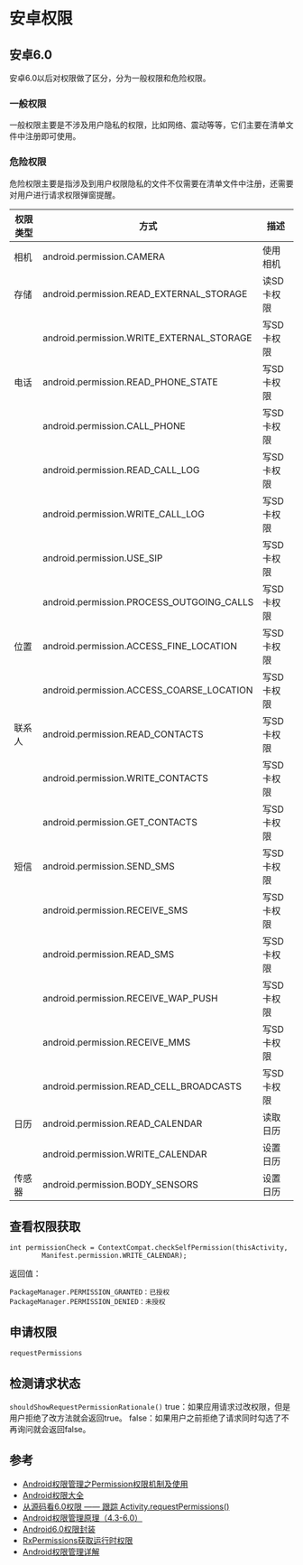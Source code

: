 # 安卓权限

## 安卓6.0

安卓6.0以后对权限做了区分，分为一般权限和危险权限。

### 一般权限

一般权限主要是不涉及用户隐私的权限，比如网络、震动等等，它们主要在清单文件中注册即可使用。

### 危险权限

危险权限主要是指涉及到用户权限隐私的文件不仅需要在清单文件中注册，还需要对用户进行请求权限弹窗提醒。

| 权限类型  | 方式 | 描述 
| --- | --- | --- 
| 相机 | android.permission.CAMERA | 使用相机 
| 存储 | android.permission.READ_EXTERNAL_STORAGE | 读SD卡权限
|  | android.permission.WRITE_EXTERNAL_STORAGE| 写SD卡权限
| 电话 | android.permission.READ_PHONE_STATE| 写SD卡权限
|  | android.permission.CALL_PHONE| 写SD卡权限
|  | android.permission.READ_CALL_LOG| 写SD卡权限
|  | android.permission.WRITE_CALL_LOG| 写SD卡权限
|  | android.permission.USE_SIP| 写SD卡权限
|  | android.permission.PROCESS_OUTGOING_CALLS| 写SD卡权限
| 位置 | android.permission.ACCESS_FINE_LOCATION| 写SD卡权限
|  | android.permission.ACCESS_COARSE_LOCATION| 写SD卡权限
| 联系人 | android.permission.READ_CONTACTS| 写SD卡权限
|  | android.permission.WRITE_CONTACTS| 写SD卡权限
|  | android.permission.GET_CONTACTS| 写SD卡权限
| 短信 | android.permission.SEND_SMS| 写SD卡权限
|  | android.permission.RECEIVE_SMS| 写SD卡权限
|  | android.permission.READ_SMS| 写SD卡权限
|  | android.permission.RECEIVE_WAP_PUSH| 写SD卡权限
| | android.permission.RECEIVE_MMS| 写SD卡权限
| | android.permission.READ_CELL_BROADCASTS| 写SD卡权限
| 日历  | android.permission.READ_CALENDAR | 读取日历 
|   | android.permission.WRITE_CALENDAR | 设置日历 
| 传感器  | android.permission.BODY_SENSORS | 设置日历 


## 查看权限获取


```
int permissionCheck = ContextCompat.checkSelfPermission(thisActivity,
        Manifest.permission.WRITE_CALENDAR);
```
返回值：

```
PackageManager.PERMISSION_GRANTED：已授权
PackageManager.PERMISSION_DENIED：未授权
```

## 申请权限


```
requestPermissions
```

## 检测请求状态

`shouldShowRequestPermissionRationale()`
true：如果应用请求过改权限，但是用户拒绝了改方法就会返回true。
false：如果用户之前拒绝了请求同时勾选了不再询问就会返回false。

## 参考

* [Android权限管理之Permission权限机制及使用](http://www.cnblogs.com/whoislcj/p/6072718.html)
* [Android权限大全](http://www.cnblogs.com/classic/archive/2011/06/20/2085055.html)
* [从源码看6.0权限 —— 跟踪 Activity.requestPermissions()](https://fashare2015.github.io/2017/12/25/runtime-permission-analyzation/)
* [Android权限管理原理（4.3-6.0）](https://juejin.im/post/5878dc9d1b69e6006bdc0536)
* [Android6.0权限封装](https://blog.csdn.net/u014005316/article/details/60466047)
* [RxPermissions获取运行时权限](https://www.jianshu.com/p/314e9e27592f)
* [Android权限管理详解](https://blog.csdn.net/shangmingchao/article/details/70312824)






